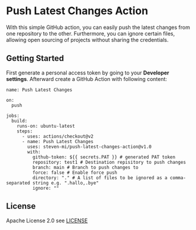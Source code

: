 # Push Latest Changes Action
With this simple GitHub action, you can easily push the latest changes from one repository to the other. Furthermore, you can ignore certain files, allowing open sourcing of projects without sharing the credentials.

## Getting Started
First generate a personal access token by going to your **Developer settings**. Afterward create a GitHub Action with following content:

```
name: Push Latest Changes 

on:
  push
    
jobs:
  build:
    runs-on: ubuntu-latest
    steps:
      - uses: actions/checkout@v2
      - name: Push Latest Changes
        uses: steven-mi/push-latest-changes-action@v1.0
        with:
          github-token: ${{ secrets.PAT }} # generated PAT token
          repository: test1 # Destination repisitory to push changes
          branch: main # Branch to push changes to
          force: false # Enable force push
          directory: "." # A list of files to be ignored as a comma-separated string e.g. ".hallo,.bye"
          ignore: ""
```

## License
Apache License 2.0 see [LICENSE](LICENSE)
